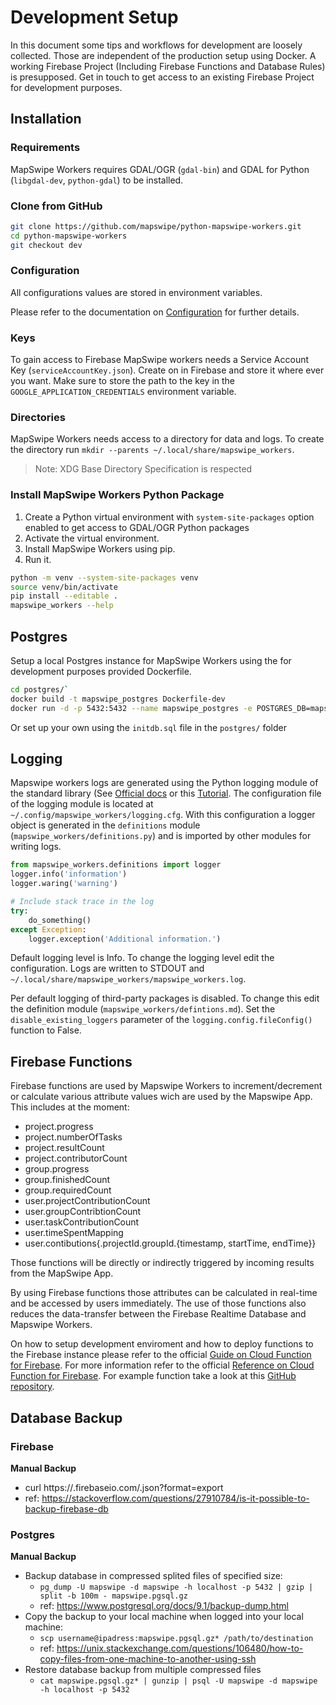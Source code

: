 # Development Setup

In this document some tips and workflows for development are loosely collected. Those are independent of the production setup using Docker. A working Firebase Project (Including Firebase Functions and Database Rules) is presupposed. Get in touch to get access to an existing Firebase Project for development purposes.


## Installation

### Requirements

MapSwipe Workers requires GDAL/OGR (`gdal-bin`) and GDAL for Python (`libgdal-dev`, `python-gdal`) to be installed.


### Clone from GitHub

```bash
git clone https://github.com/mapswipe/python-mapswipe-workers.git
cd python-mapswipe-workers
git checkout dev
```


### Configuration

All configurations values are stored in environment variables.

Please refer to the documentation on [Configuration](configuration.md) for further details.


### Keys

To gain access to Firebase MapSwipe workers needs a Service Account Key (`serviceAccountKey.json`). Create on in Firebase and store it where ever you want. Make sure to store the path to the key in the `GOOGLE_APPLICATION_CREDENTIALS` environment variable.


### Directories

MapSwipe Workers needs access to a directory for data and logs.
To create the directory run `mkdir --parents ~/.local/share/mapswipe_workers`.

> Note: XDG Base Directory Specification is respected


### Install MapSwipe Workers Python Package

1. Create a Python virtual environment with `system-site-packages` option enabled to get access to GDAL/OGR Python packages
2. Activate the virtual environment.
3. Install MapSwipe Workers using pip.
4. Run it.

```bash
python -m venv --system-site-packages venv
source venv/bin/activate
pip install --editable .
mapswipe_workers --help
```


## Postgres

Setup a local Postgres instance for MapSwipe Workers using the for development purposes provided Dockerfile.

```bash
cd postgres/`
docker build -t mapswipe_postgres Dockerfile-dev
docker run -d -p 5432:5432 --name mapswipe_postgres -e POSTGRES_DB=mapswipe -e POSTGRES_USER=mapswipe_workers -e POSTGRES_PASSWORD=your_password mapswipe_postgres
```

Or set up your own using the `initdb.sql` file in the `postgres/` folder


## Logging

Mapswipe workers logs are generated using the Python logging module of the standard library (See [Official docs](https://docs.python.org/3/library/logging.html) or this [Tutorial](https://realpython.com/python-logging/#the-logging-module). The configuration file of the logging module is located at `~/.config/mapswipe_workers/logging.cfg`. With this configuration a logger object is generated in the `definitions` module (`mapswipe_workers/definitions.py`) and is imported by other modules for writing logs.

```python
from mapswipe_workers.definitions import logger
logger.info('information')
logger.waring('warning')

# Include stack trace in the log
try:
    do_something()
except Exception:
    logger.exception('Additional information.')
```

Default logging level is Info. To change the logging level edit the configuration. Logs are written to STDOUT and `~/.local/share/mapswipe_workers/mapswipe_workers.log`.

Per default logging of third-party packages is disabled. To change this edit the definition module (`mapswipe_workers/defintions.md`). Set the `disable_existing_loggers` parameter of the `logging.config.fileConfig()` function to False.


## Firebase Functions

Firebase functions are used by Mapswipe Workers to increment/decrement or calculate various attribute values wich are used by the Mapswipe App. This includes at the moment:
- project.progress
- project.numberOfTasks
- project.resultCount
- project.contributorCount
- group.progress
- group.finishedCount
- group.requiredCount
- user.projectContributionCount
- user.groupContribtionCount
- user.taskContributionCount
- user.timeSpentMapping
- user.contibutions{.projectId.groupId.{timestamp, startTime, endTime}}

Those functions will be directly or indirectly triggered by incoming results from the MapSwipe App.

By using Firebase functions those attributes can be calculated in real-time and be accessed by users immediately. The use of those functions also reduces the data-transfer between the Firebase Realtime Database and Mapswipe Workers.

On how to setup development enviroment and how to deploy functions to the Firebase instance please refer to the official [Guide on Cloud Function for Firebase](https://firebase.google.com/docs/functions/get-started).
For more information refer to the official [Reference on Cloud Function for Firebase](https://firebase.google.com/docs/reference/functions/). For example function take a look at this [GitHub repository](https://github.com/firebase/functions-samples).


## Database Backup

### Firebase

**Manual Backup**
- curl https://<instance>.firebaseio.com/.json?format=export
- ref: https://stackoverflow.com/questions/27910784/is-it-possible-to-backup-firebase-db


### Postgres

**Manual Backup**
- Backup database in compressed splited files of specified size:
    - `pg_dump -U mapswipe -d mapswipe -h localhost -p 5432 | gzip | split -b 100m - mapswipe.pgsql.gz`
    - ref: https://www.postgresql.org/docs/9.1/backup-dump.html
- Copy the backup to your local machine when logged into your local machine:
    - `scp username@ipadress:mapswipe.pgsql.gz* /path/to/destination`
    - ref: https://unix.stackexchange.com/questions/106480/how-to-copy-files-from-one-machine-to-another-using-ssh
- Restore database backup from multiple compressed files
    - `cat mapswipe.pgsql.gz* | gunzip | psql -U mapswipe -d mapswipe -h localhost -p 5432`
